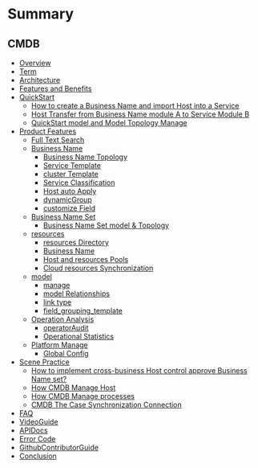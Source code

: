  # Summary 

 ## CMDB 
 * [Overview](UserGuide/Introduce/Overview.md) 
 * [Term](UserGuide/Term/Term.md) 
 * [Architecture](UserGuide/ProductArchitecture/Architecture.md) 
 * [Features and Benefits](UserGuide/Advantage/Advantages.md) 
 * [QuickStart]() 
    * [How to create a Business Name and import Host into a Service](UserGuide/QuickStart/case1.md) 
    * [Host Transfer from Business Name module A to Service Module B](UserGuide/QuickStart/case2.md) 
    * [QuickStart model and Model Topology Manage](UserGuide/QuickStart/case3.md) 
 * [Product Features]() 
    * [Full Text Search](UserGuide/Feature/Fulltext.md) 
    * [Business Name]() 
        * [Business Name Topology](UserGuide/Feature/BusinessTopology.md) 
        * [Service Template](UserGuide/Feature/ServiceTemp.md) 
        * [cluster Template](UserGuide/Feature/SetTemp.md) 
        * [Service Classification](UserGuide/Feature/ServiceType.md) 
        * [Host auto Apply](UserGuide/Feature/HostAuto.md) 
        * [dynamicGroup](UserGuide/Feature/CustomQuery.md) 
        * [customize Field](UserGuide/Feature/Customize.md) 
    * [Business Name Set]() 
        * [Business Name Set model & Topology](UserGuide/Feature/Business-set.md) 
    * [resources]() 
        * [resources Directory](UserGuide/Feature/Instance.md) 
        * [Business Name](UserGuide/Feature/BusinessManagement.md) 
        * [Host and resources Pools](UserGuide/Feature/ResourcePool.md) 
        * [Cloud resources Synchronization](UserGuide/Feature/CloudResource.md) 
    * [model]() 
        * [manage](UserGuide/Feature/Model.md) 
        * [model Relationships](UserGuide/Feature/ModelRelation.md) 
        * [link type](UserGuide/Feature/ModelRelationType.md) 
        * [field_grouping_template](UserGuide/Feature/FieldGroupingTemplate.md) 
    * [Operation Analysis]() 
        * [operatorAudit](UserGuide/Feature/OperationalAudit.md) 
        * [Operational Statistics](UserGuide/Feature\Statistics.md) 
    * [Platform Manage]() 
        * [Global Config](UserGuide/Feature/global-settings.md) 
 * [Scene Practice]() 
    * [How to implement cross-business Host control approve Business Name set?](UserGuide/UserCase/Use-Business-set-to-cover-cross-business-host-manage.md)
    * [How CMDB Manage Host](UserGuide/UserCase/CMDB_management_hosts.md) 
    * [How CMDB Manage processes](UserGuide/UserCase/CMDB_management_process.md) 
    * [CMDB The Case Synchronization Connection](UserGuide/UserCase/CMDB_integration.md) 
 * [FAQ](UserGuide/FAQ/FAQ.md) 
 * [VideoGuide](../Vedios.md) 
 * [APIDocs](APIDocs/CC/README.md) 
 * [Error Code](../ErrorCode/cmdb.md) 
 * [GithubContributorGuide](https://github.com/TencentBlueKing/bk-cmdb)      
 * [Conclusion](UserGuide/Conclusion/Conclusion.md) 
